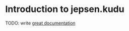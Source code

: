 # Introduction to jepsen.kudu

TODO: write [great documentation](http://jacobian.org/writing/what-to-write/)
